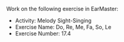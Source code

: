 Work on the following exercise in EarMaster:
- Activity: Melody Sight-Singing
- Exercise Name: Do, Re, Me, Fa, So, Le
- Exercise Number: 17.4
